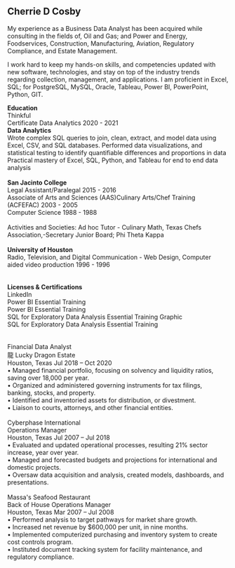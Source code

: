 ## Cherrie D Cosby<br>

My experience as a Business Data Analyst has been acquired while consulting in the fields of, Oil and Gas; and Power and Energy, Foodservices, Construction, Manufacturing, Aviation, Regulatory Compliance, and Estate Management.

I work hard to keep my hands-on skills, and competencies updated with new software, technologies, and stay on top of the industry trends regarding collection, management, and applications. I am proficient in Excel, SQL; for PostgreSQL, MySQL, Oracle, Tableau, Power BI, PowerPoint, Python, GIT.

**Education**<br>
Thinkful <br>
Certificate Data Analytics 2020 - 2021<br>
**Data Analytics**<br>
Wrote complex SQL queries to join, clean, extract, and model data using Excel, CSV, and SQL databases. Performed data visualizations, and statistical testing to identify quantifiable differences and proportions in data Practical mastery of Excel, SQL, Python, and Tableau for end to end data analysis<br>
<br>
**San Jacinto College**<br>
Legal Assistant/Paralegal 2015 - 2016<br>
Associate of Arts and Sciences (AAS)Culinary Arts/Chef Training (ACFEFAC) 2003 - 2005<br>
Computer Science 1988 - 1988<br>
<br>
Activities and Societies: Ad hoc Tutor - Culinary Math, Texas Chefs Association,-Secretary Junior Board; Phi Theta Kappa
<br>
<br>
**University of Houston**<br>
Radio, Television, and Digital Communication - Web Design, Computer aided video production 1996 - 1996<br>
<br>
<br>
**Licenses & Certifications**<br>
LinkedIn<br>
Power BI Essential Training <br>
Power BI Essential Training<br>
SQL for Exploratory Data Analysis Essential Training Graphic <br>
SQL for Exploratory Data Analysis Essential Training <br>
 <br>
  <br>
Financial Data Analyst <br>
龍 Lucky Dragon Estate<br>
Houston, Texas Jul 2018 – Oct 2020<br>
• Managed financial portfolio, focusing on solvency and liquidity ratios, saving over 18,000 per year. <br>
• Organized and administered governing instruments for tax filings, banking, stocks, and property. <br>
• Identified and inventoried assets for distribution, or divestment. <br>
• Liaison to courts, attorneys, and other financial entities. <br>
 <br>
Cyberphase International <br>
Operations Manager <br>
Houston, Texas                                                                  Jul 2007 – Jul 2018 <br>
• Evaluated and updated operational processes, resulting 21% sector increase, year over year. <br>
• Managed and forecasted budgets and projections for international and domestic projects. <br>
• Oversaw data acquisition and analysis, created models, dashboards, and presentations. <br>
 <br>
Massa's Seafood Restaurant <br>
Back of House Operations Manager <br>
Houston, Texas                                                                  Mar 2007 – Jul 2008 <br>
• Performed analysis to target pathways for market share growth. <br>
• Increased net revenue by $600,000 per unit, in nine months. <br>
• Implemented computerized purchasing and inventory system to create cost controls program. <br>
• Instituted document tracking system for facility maintenance, and regulatory compliance. <br>
